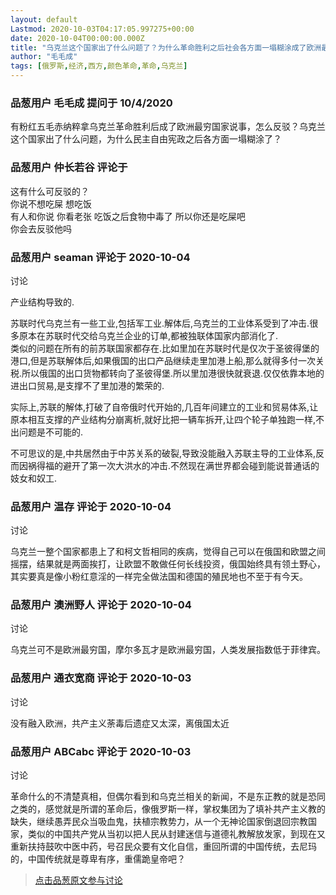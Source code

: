 ```yaml
---
layout: default
Lastmod: 2020-10-03T04:17:05.997275+00:00
date: 2020-10-04T00:00:00.000Z
title: "乌克兰这个国家出了什么问题了？为什么革命胜利之后社会各方面一塌糊涂成了欧洲最穷国家？"
author: "毛毛成"
tags: [俄罗斯,经济,西方,颜色革命,革命,乌克兰]
---
```



### 品葱用户 **毛毛成** 提问于 10/4/2020
    
有粉红五毛赤纳粹拿乌克兰革命胜利后成了欧洲最穷国家说事，怎么反驳？乌克兰这个国家出了什么问题，为什么民主自由宪政之后各方面一塌糊涂了？
    
                

### 品葱用户 **仲长若谷** 评论于 
        
这有什么可反驳的？  
你说不想吃屎 想吃饭  
有人和你说 你看老张 吃饭之后食物中毒了 所以你还是吃屎吧  
你会去反驳他吗
        
                

### 品葱用户 **seaman** 评论于 2020-10-04
讨论

        
产业结构导致的.  
  
苏联时代乌克兰有一些工业,包括军工业.解体后,乌克兰的工业体系受到了冲击.很多原本在苏联时代交给乌克兰企业的订单,都被独联体国家内部消化了.  
类似的问题在所有的前苏联国家都存在.比如里加在苏联时代是仅次于圣彼得堡的港口,但是苏联解体后,如果俄国的出口产品继续走里加港上船,那么就得多付一次关税.所以俄国的出口货物都转向了圣彼得堡.所以里加港很快就衰退.仅仅依靠本地的进出口贸易,是支撑不了里加港的繁荣的.  
  
实际上,苏联的解体,打破了自帝俄时代开始的,几百年间建立的工业和贸易体系,让原本相互支撑的产业结构分崩离析,就好比把一辆车拆开,让四个轮子单独跑一样,不出问题是不可能的.  
  
不可思议的是,中共居然由于中苏关系的破裂,导致没能融入苏联主导的工业体系,反而因祸得福的避开了第一次大洪水的冲击.不然现在满世界都会碰到能说普通话的妓女和奴工.
        
                

### 品葱用户 **温存** 评论于 2020-10-04
讨论

        
乌克兰一整个国家都患上了和柯文哲相同的疾病，觉得自己可以在俄国和欧盟之间摇摆，结果就是两面挨打，让欧盟不敢做任何长线投资，俄国始终具有领土野心，其实要真是像小粉红意淫的一样完全做法国和德国的殖民地也不至于有今天。
        
                

### 品葱用户 **澳洲野人** 评论于 2020-10-04
讨论

        
乌克兰可不是欧洲最穷国，摩尔多瓦才是欧洲最穷国，人类发展指数低于菲律宾。
        
                

### 品葱用户 **通衣宽商** 评论于 2020-10-03
讨论

        
没有融入欧洲，共产主义荼毒后遗症又太深，离俄国太近
        
                

### 品葱用户 **ABCabc** 评论于 2020-10-03
讨论

        
革命什么的不清楚真相，但偶尔看到和乌克兰相关的新闻，不是东正教的就是恐同之类的，感觉就是所谓的革命后，像俄罗斯一样，掌权集团为了填补共产主义教的缺失，继续愚弄民众当吸血鬼，扶植宗教势力，从一个无神论国家倒退回宗教国家，类似的中国共产党从当初以把人民从封建迷信与道德礼教解放发家，到现在又重新扶持鼓吹中医中药，号召民众要有文化自信，重回所谓的中国传统，去尼玛的，中国传统就是尊卑有序，重儒跪皇帝吧？
        
                





> [点击品葱原文参与讨论](https://pincong.rocks/question/31703)

